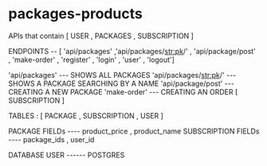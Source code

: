 # packages-products
APIs that contain [ USER , PACKAGES , SUBSCRIPTION ]

ENDPOINTS --  [ 'api/packages' ,'api/packages/<str:pk>/'  ,  'api/package/post' , 'make-order' , 'register' , 'login' , 'user' , 'logout']

'api/packages' 		 	--- SHOWS ALL PACKAGES
'api/packages/<str:pk>/'  	--- SHOWS A PACKAGE SEARCHING BY A NAME
'api/package/post'  		--- CREATING A NEW PACKAGE
'make-order'			--- CREATING AN ORDER [ SUBSCRIPTION ]  


TABLES : 	[  PACKAGE , SUBSCRIPTION , USER ]

PACKAGE 	FIELDs ---- 	product_price , product_name 
SUBSCRIPTION    FIELDs ----	package_ids , user_id 


DATABASE USER ------ POSTGRES 

